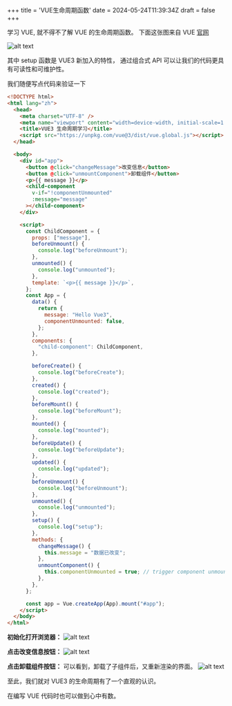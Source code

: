 +++
title = 'VUE生命周期函数'
date = 2024-05-24T11:39:34Z
draft = false
+++

学习 VUE, 就不得不了解 VUE 的生命周期函数。
下面这张图来自 VUE [官网](https://cn.vuejs.org/guide/essentials/lifecycle.html)

![alt text](lifecycle_zh-CN.W0MNXI0C.png)

其中 setup 函数是 VUE3 新加入的特性， 通过组合式 API 可以让我们的代码更具有可读性和可维护性。

我们随便写点代码来验证一下
```html
<!DOCTYPE html>
<html lang="zh">
  <head>
    <meta charset="UTF-8" />
    <meta name="viewport" content="width=device-width, initial-scale=1.0" />
    <title>VUE3 生命周期学习</title>
    <script src="https://unpkg.com/vue@3/dist/vue.global.js"></script>
  </head>

  <body>
    <div id="app">
      <button @click="changeMessage">改变信息</button>
      <button @click="unmountComponent">卸载组件</button>
      <p>{{ message }}</p>
      <child-component
        v-if="!componentUnmounted"
        :message="message"
      ></child-component>
    </div>

    <script>
      const ChildComponent = {
        props: ["message"],
        beforeUnmount() {
          console.log("beforeUnmount");
        },
        unmounted() {
          console.log("unmounted");
        },
        template: `<p>{{ message }}</p>`,
      };
      const App = {
        data() {
          return {
            message: "Hello Vue3",
            componentUnmounted: false,
          };
        },
        components: {
          "child-component": ChildComponent,
        },

        beforeCreate() {
          console.log("beforeCreate");
        },
        created() {
          console.log("created");
        },
        beforeMount() {
          console.log("beforeMount");
        },
        mounted() {
          console.log("mounted");
        },
        beforeUpdate() {
          console.log("beforeUpdate");
        },
        updated() {
          console.log("updated");
        },
        beforeUnmount() {
          console.log("beforeUnmount");
        },
        unmounted() {
          console.log("unmounted");
        },
        setup() {
          console.log("setup");
        },
        methods: {
          changeMessage() {
            this.message = "数据已改变";
          },
          unmountComponent() {
            this.componentUnmounted = true; // trigger component unmount
          },
        },
      };

      const app = Vue.createApp(App).mount("#app");
    </script>
  </body>
</html>


```

**初始化打开浏览器：**
![alt text](image.png)

**点击改变信息按钮：**
![alt text](image-1.png)

**点击卸载组件按钮：**
可以看到，卸载了子组件后，又重新渲染的界面。
![alt text](image-2.png)

至此，我们就对 VUE3 的生命周期有了一个直观的认识。

在编写 VUE 代码时也可以做到心中有数。